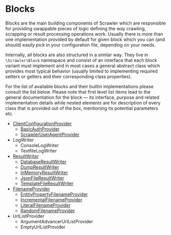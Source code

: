 # Blocks
Blocks are the main building components of Scrawler which are
responsible for providing swappable pieces of logic defining
the way crawling, scrapping or result processing operations
work. Usually there is more than one implementation provided by
default for given block which you can (and should) easily pick
in your configuration file, depending on your needs.

Internally, all blocks are also structured in a similar way.
They live in `\Scrawler\Block` namespace and consist of an
interface that each block variant must implement and in most
cases a general abstract class which provides most typical
behavior (usually limited to implementing required setters or
getters and their corresponding class properties).

For the list of available blocks and their builtin implementations
please consult the list below. Please note that first level list
items lead to the general documentation for the block — its interface,
purpose and related implementation details while nested elements are
for description of every class that is provided out of the box,
mentioning its potential parameters etc.

- [ClientConfigurationProvider](blocks/clientconfigurationprovider.md)
	- [BasicAuthProvider](blocks/clientconfigurationprovider.md#basicauthprovider)
	- [ScrawlerUserAgentProvider](blocks/clientconfigurationprovider.md#scrawleruseragentprovider)
- LogWriter
	- ConsoleLogWriter
	- TextfileLogWriter
- [ResultWriter](blocks/resultwriter.md)
	- [DatabaseResultWriter](blocks/resultwriter.md#databaseresultwriter)
	- [DumpResultWriter](blocks/resultwriter.md#dumpresultwriter)
	- [InMemoryResultWriter](blocks/resultwriter.md#inmemoryresultwriter)
	- [JsonFileResultWriter](blocks/resultwriter.md#jsonfileresultwriter)
	- [TemplateFileResultWriter](blocks/resultwriter.md#templatefileresultwriter)
- [FilenameProvider](blocks/filenameprovider.md)
    - [EntityPropertyFilenameProvider](blocks/filenameprovider.md#entitypropertyfilenameprovider)
    - [IncrementalFilenameProvider](blocks/filenameprovider.md#incrementalfilenameprovider)
    - [LiteralFilenameProvider](blocks/filenameprovider.md#literalfilenameprovider)
    - [RandomFilenameProvider](blocks/filenameprovider.md#randomfilenameprovider)
- UrlListProvider
	- ArgumentAdvancerUrlListProvider
	- EmptyUrlListProvider
